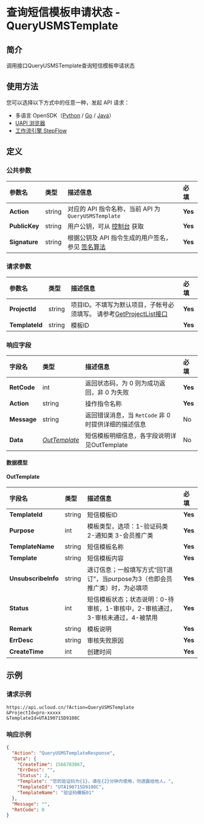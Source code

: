 # 查询短信模板申请状态 - QueryUSMSTemplate

## 简介

调用接口QueryUSMSTemplate查询短信模板申请状态





## 使用方法

您可以选择以下方式中的任意一种，发起 API 请求：
- 多语言 OpenSDK（[Python](https://github.com/ucloud/ucloud-sdk-python3) / [Go](https://github.com/ucloud/ucloud-sdk-go) / [Java](https://github.com/ucloud/ucloud-sdk-java)）
- [UAPI 浏览器](https://console.ucloud.cn/uapi/detail?id=QueryUSMSTemplate)
- [工作流引擎 StepFlow](https://console.ucloud.cn/stepflow/manage/)

## 定义

### 公共参数

| 参数名 | 类型 | 描述信息 | 必填 |
|:---|:---|:---|:---|
| **Action**     | string  | 对应的 API 指令名称，当前 API 为 `QueryUSMSTemplate`                        | **Yes** |
| **PublicKey**  | string  | 用户公钥，可从 [控制台](https://console.ucloud.cn/uapi/apikey) 获取                                             | **Yes** |
| **Signature**  | string  | 根据公钥及 API 指令生成的用户签名，参见 [签名算法](api/summary/signature.md)  | **Yes** |

### 请求参数

| 参数名 | 类型 | 描述信息 | 必填 |
|:---|:---|:---|:---|
| **ProjectId** | string | 项目ID。不填写为默认项目，子帐号必须填写。 请参考[GetProjectList接口](api/summary/get_project_list) |**Yes**|
| **TemplateId** | string | 模板ID |**Yes**|

### 响应字段

| 字段名 | 类型 | 描述信息 | 必填 |
|:---|:---|:---|:---|
| **RetCode** | int | 返回状态码，为 0 则为成功返回，非 0 为失败 |**Yes**|
| **Action** | string | 操作指令名称 |**Yes**|
| **Message** | string | 返回错误消息，当 `RetCode` 非 0 时提供详细的描述信息 |No|
| **Data** | [*OutTemplate*](#OutTemplate) | 短信模板明细信息，各字段说明详见OutTemplate |No|

#### 数据模型


#### OutTemplate

| 字段名 | 类型 | 描述信息 | 必填 |
|:---|:---|:---|:---|
| **TemplateId** | string | 短信模板ID |**Yes**|
| **Purpose** | int | 模板类型，选项：1-验证码类 2-通知类 3-会员推广类 |**Yes**|
| **TemplateName** | string | 短信模板名称 |**Yes**|
| **Template** | string | 短信模板内容 |**Yes**|
| **UnsubscribeInfo** | string | 退订信息；一般填写方式“回T退订”，当purpose为3（也即会员推广类）时，为必填项 |**Yes**|
| **Status** | int | 短信模板状态；状态说明：0-待审核，1-审核中，2-审核通过，3-审核未通过，4-被禁用 |**Yes**|
| **Remark** | string | 模板说明 |**Yes**|
| **ErrDesc** | string | 审核失败原因 |**Yes**|
| **CreateTime** | int | 创建时间 |**Yes**|

## 示例

### 请求示例
    
```
https://api.ucloud.cn/?Action=QueryUSMSTemplate
&ProjectId=pro-xxxxx
&TemplateId=UTA190715D9108C
```

### 响应示例
    
```json
{
  "Action": "QueryUSMSTemplateResponse",
  "Data": {
    "CreateTime": 1566783067,
    "ErrDesc": "",
    "Status": 2,
    "Template": "您的验证码为{1}，请在{2}分钟内使用，勿透露给他人。",
    "TemplateId": "UTA190715D9108C",
    "TemplateName": "验证码模板01"
  },
  "Message": "",
  "RetCode": 0
}
```





